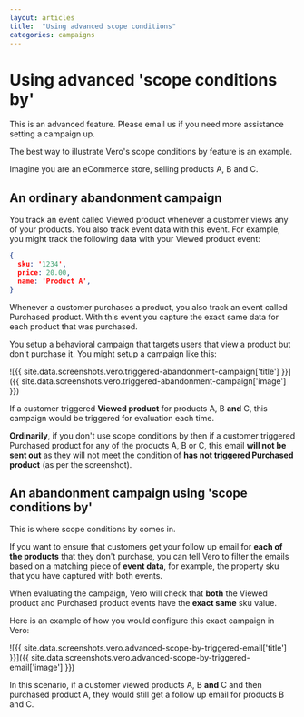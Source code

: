 ```yaml
---
layout: articles
title:  "Using advanced scope conditions"
categories: campaigns
---
```


# Using advanced 'scope conditions by'

This is an advanced feature. Please email us if you need more assistance setting a campaign up.

The best way to illustrate Vero's scope conditions by feature is an example.

Imagine you are an eCommerce store, selling products A, B and C.

## An ordinary abandonment campaign

You track an event called 
Viewed product whenever a customer views any of your products. You also track event data with this event. For example, you might track the following data with your 
Viewed product event:

~~~json
{
  sku: '1234',
  price: 20.00,
  name: 'Product A',
}
~~~

Whenever a customer purchases a product, you also track an event called 
Purchased product. With this event you capture the exact same data for each product that was purchased.

You setup a 
behavioral campaign that targets users that view a product but don't purchase it. You might setup a campaign like this:

![{{ site.data.screenshots.vero.triggered-abandonment-campaign['title'] }}]({{  site.data.screenshots.vero.triggered-abandonment-campaign['image'] }})

If a customer triggered **Viewed product** for products A, B **and** C, this campaign would be triggered for evaluation each time.

**Ordinarily**, if you don't use scope conditions by then if a customer triggered Purchased product for any of the products A, B or C, this email **will not be sent out** as they will not meet the condition of **has not triggered Purchased product** (as per the screenshot).

## An abandonment campaign using 'scope conditions by'

This is where scope conditions by comes in.

If you want to ensure that customers get your follow up email for **each of the products** that they don't purchase, you can tell Vero to filter the emails based on a matching piece of **event data**, for example, the property sku that you have captured with both events.

When evaluating the campaign, Vero will check that **both** the Viewed product and Purchased product events have the **exact same** sku value.

Here is an example of how you would configure this exact campaign in Vero:

![{{ site.data.screenshots.vero.advanced-scope-by-triggered-email['title'] }}]({{  site.data.screenshots.vero.advanced-scope-by-triggered-email['image'] }})

In this scenario, if a customer viewed products A, B **and** C and then purchased product A, they would still get a follow up email for products B and C.